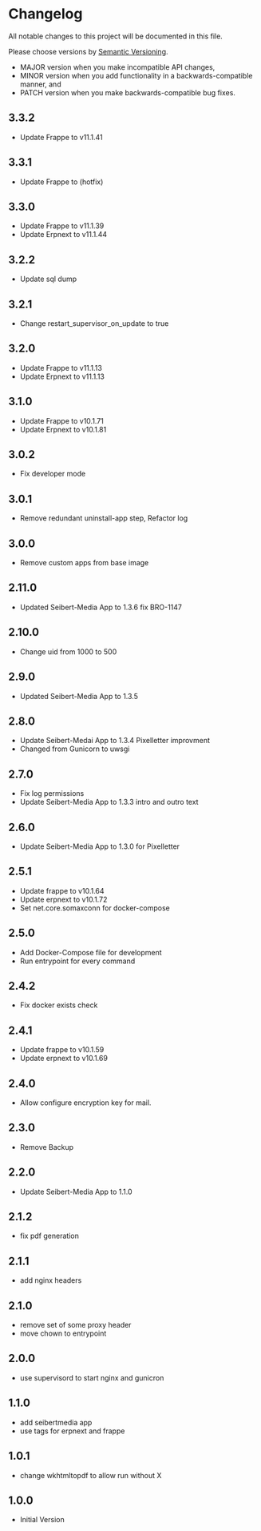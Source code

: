 # Changelog

All notable changes to this project will be documented in this file.

Please choose versions by [Semantic Versioning](http://semver.org/).

* MAJOR version when you make incompatible API changes,
* MINOR version when you add functionality in a backwards-compatible manner, and
* PATCH version when you make backwards-compatible bug fixes.

## 3.3.2

- Update Frappe to v11.1.41

## 3.3.1

- Update Frappe to (hotfix)

## 3.3.0

- Update Frappe to v11.1.39
- Update Erpnext to v11.1.44

## 3.2.2

- Update sql dump

## 3.2.1

- Change restart_supervisor_on_update to true

## 3.2.0

- Update Frappe to v11.1.13
- Update Erpnext to v11.1.13

## 3.1.0

- Update Frappe to v10.1.71
- Update Erpnext to v10.1.81

## 3.0.2

- Fix developer mode

## 3.0.1

- Remove redundant uninstall-app step, Refactor log

## 3.0.0

- Remove custom apps from base image  

## 2.11.0

- Updated Seibert-Media App to 1.3.6 fix BRO-1147 

## 2.10.0

- Change uid from 1000 to 500

## 2.9.0

- Updated Seibert-Media App to 1.3.5

## 2.8.0

- Update Seibert-Medai App to 1.3.4 Pixelletter improvment
- Changed from Gunicorn to uwsgi

## 2.7.0

- Fix log permissions
- Update Seibert-Media App to 1.3.3 intro and outro text

## 2.6.0

- Update Seibert-Media App to 1.3.0 for Pixelletter

## 2.5.1

- Update frappe to v10.1.64 
- Update erpnext to v10.1.72
- Set net.core.somaxconn for docker-compose

## 2.5.0

- Add Docker-Compose file for development
- Run entrypoint for every command  

## 2.4.2

- Fix docker exists check

## 2.4.1

- Update frappe to v10.1.59 
- Update erpnext to v10.1.69

## 2.4.0

- Allow configure encryption key for mail.

## 2.3.0

- Remove Backup

## 2.2.0

- Update Seibert-Media App to 1.1.0

## 2.1.2

- fix pdf generation

## 2.1.1

- add nginx headers

## 2.1.0

- remove set of some proxy header
- move chown to entrypoint

## 2.0.0

- use supervisord to start nginx and gunicron

## 1.1.0

- add seibertmedia app 
- use tags for erpnext and frappe

## 1.0.1

- change wkhtmltopdf to allow run without X 

## 1.0.0

- Initial Version
